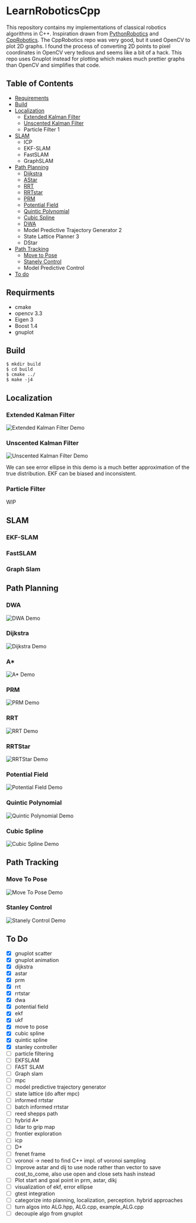 # LearnRoboticsCpp

This repository contains my implementations of classical robotics algorithms in C++. Inspiration drawn from [PythonRobotics](https://github.com/AtsushiSakai/PythonRobotics) and [CppRobotics](https://github.com/onlytailei/CppRobotic). The CppRobotics repo was very good, but it used OpenCV to plot 2D graphs. I found the process of converting 2D points to pixel coordinates in OpenCV very tedious and seems like a bit of a hack. This repo uses Gnuplot instead for plotting which makes much prettier graphs than OpenCV and simplifies that code.

## Table of Contents
* [Requirements](#requirements)
* [Build](#build)
* [Localization](#localization)
    * [Extended Kalman Filter](#extended-kalman-filter)
    * [Unscented Kalman Filter](#unscented-kalman-filter)
    * Particle Filter 1
* [SLAM](#slam)
    * ICP 
    * EKF-SLAM 
    * FastSLAM
    * GraphSLAM
* [Path Planning](#path-planning)
    * [Dijkstra](#dijkstra)
    * [AStar](#astar)
    * [RRT](#rrt)
    * [RRTstar](#rrtstar)
    * [PRM](#prm)
    * [Potential Field](#potential-field)
    * [Quintic Polynomial](#quintic-polynomial)
    * [Cubic Spline](#cubic-spline)
    * [DWA](#dwa)
    * Model Predictive Trajectory Generator 2
    * State Lattice Planner                 3
    * DStar
* [Path Tracking](#path-tracking)
    * [Move to Pose](#move-to-pose)
    * [Stanely Control](#stanley-control)
    * Model Predictive Control
* [To do](#to-do)

## Requirments
- cmake
- opencv 3.3 
- Eigen 3
- Boost 1.4
- gnuplot

## Build
```console
$ mkdir build
$ cd build
$ cmake ../
$ make -j4
```

## Localization
### Extended Kalman Filter
![Extended Kalman Filter Demo](https://github.com/CtfChan/LearnRoboticsCppGifs/blob/master/animations/ekf.gif)


### Unscented Kalman Filter
![Unscented Kalman Filter Demo](https://github.com/CtfChan/LearnRoboticsCppGifs/blob/master/animations/ukf.gif)

We can see error ellipse in this demo is a much better approximation of the true distribution. EKF can be biased and inconsistent. 

### Particle Filter
WIP


## SLAM
### EKF-SLAM

### FastSLAM

### Graph Slam


## Path Planning
### DWA 
![DWA Demo](https://github.com/CtfChan/LearnRoboticsCppGifs/blob/master/animations/dwa.gif)

### Dijkstra 
![Dijkstra Demo](https://github.com/CtfChan/LearnRoboticsCppGifs/blob/master/animations/dijkstra.gif)

### A* 
![A* Demo](https://github.com/CtfChan/LearnRoboticsCppGifs/blob/master/animations/astar.gif)

### PRM 
![PRM Demo](https://github.com/CtfChan/LearnRoboticsCppGifs/blob/master/animations/prm.gif)

### RRT 
![RRT Demo](https://github.com/CtfChan/LearnRoboticsCppGifs/blob/master/animations/rrt.gif)

### RRTStar 
![RRTStar Demo](https://github.com/CtfChan/LearnRoboticsCppGifs/blob/master/animations/rrt_star.gif)

### Potential Field 
![Potential Field Demo](https://github.com/CtfChan/LearnRoboticsCppGifs/blob/master/animations/potential_field.gif)

### Quintic Polynomial
![Quintic Polynomial Demo](https://github.com/CtfChan/LearnRoboticsCppGifs/blob/master/animations/quintic_polynomial.gif)
 
### Cubic Spline
![Cubic Spline Demo](https://github.com/CtfChan/LearnRoboticsCppGifs/blob/master/animations/cubic_spline.gif)
 


## Path Tracking
### Move To Pose
![Move To Pose Demo](https://github.com/CtfChan/LearnRoboticsCppGifs/blob/master/animations/move_to_pose.gif)

### Stanley Control
![Stanely Control Demo](https://github.com/CtfChan/LearnRoboticsCppGifs/blob/master/animations/stanley_control.gif)






## To Do
- [X] gnuplot scatter
- [X] gnuplot animation
- [x] dijkstra 
- [x] astar
- [x] prm
- [x] rrt
- [x] rrtstar
- [x] dwa
- [x] potential field
- [x] ekf
- [x] ukf
- [x] move to pose
- [x] cubic spline
- [x] quintic spline
- [x] stanley controller
- [ ] particle filtering
- [ ] EKFSLAM
- [ ] FAST SLAM
- [ ] Graph slam
- [ ] mpc
- [ ] model predictive trajectory generator
- [ ] state lattice (do after mpc)
- [ ] informed rrtstar
- [ ] batch informed rrtstar
- [ ] reed shepps path
- [ ] hybrid A*
- [ ] lidar to grip map
- [ ] frontier exploration 
- [ ] icp
- [ ] D*
- [ ] frenet frame
- [ ] voronoi -> need to find C++ impl. of voronoi sampling
- [ ] Improve astar and dij to use node rather than vector to save cost_to_come, also use open and close sets hash instead
- [ ] Plot start and goal point in prm, astar, dikj
- [ ] visualization of ekf, error ellipse
- [ ] gtest integration
- [ ] categorize into planning, localization, perception. hybrid approaches
- [ ] turn algos into ALG.hpp, ALG.cpp, example_ALG.cpp 
- [ ] decouple algo from gnuplot